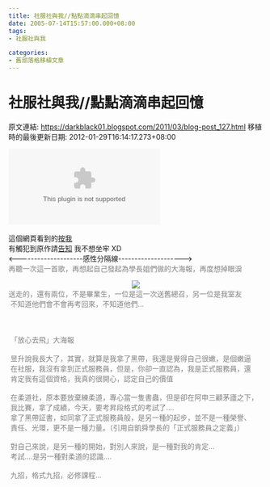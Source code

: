 ```yaml
---
title: 社服社與我//點點滴滴串起回憶
date: 2005-07-14T15:57:00.000+08:00
tags: 
- 社服社與我

categories:
- 舊部落格移植文章
---
```


# 社服社與我//點點滴滴串起回憶

原文連結: https://darkblack01.blogspot.com/2011/03/blog-post_127.html
移植時的最後更新日期: 2012-01-29T16:14:17.273+08:00

<embed allowscriptaccess="never" autostart="false" src="http://mms.blog.xuite.net/56/0c/12067215/blog_13366/dv/3403802/3403802.mp3" title="Windows Media Player" type="video/x-ms-wmv"></embed><br /><br />這個網頁看到的<a href="http://blog.xuite.net/allpass97/share/3403802#721546" target="new">按我</a><br />有觸犯到原作請<a href="mailto:dwatow@hotmail.com">告知</a> 我不想坐牢 XD<br />&lt;--------------------感性分隔線--------------------&gt;<br /><span class="Apple-style-span" style="color: grey;">再聽一次這一首歌，再想起自己發起為學長姐們做的大海報，再度想掉眼淚</span><br /><div class="separator" style="clear: both; text-align: center;"><a href="http://3.bp.blogspot.com/-m9nWeH_qY0E/Tmt-as-zjKI/AAAAAAAAAZU/SG-KMcOphqA/s1600/1124076320-%25E9%2580%2581%25E8%2588%258A%25E5%25A4%25A7%25E6%25B5%25B7%25E5%25A0%25B1.jpg" imageanchor="1" style="margin-left: 1em; margin-right: 1em;"><img border="0" src="http://3.bp.blogspot.com/-m9nWeH_qY0E/Tmt-as-zjKI/AAAAAAAAAZU/SG-KMcOphqA/s1600/1124076320-%25E9%2580%2581%25E8%2588%258A%25E5%25A4%25A7%25E6%25B5%25B7%25E5%25A0%25B1.jpg" /></a></div><span style="color: grey;">送走的，還有兩位，不是畢業生，一位是這一次送舊總召，另一位是我室友<br />&nbsp;不知道他們會不會再考回來，不知道他們...<br /></span><br /><a name='more'></a><span style="color: grey;"><br /><br />&nbsp;「放心去飛」大海報<br /><br />&nbsp;昱升說我長大了，其實，就算是我拿了黑帶，我還是覺得自己很嫩，是個嫩逼<br />&nbsp;在社服，我沒有拿到正式服務員，但是，你卻一直認為，我是正式服務員，還<br />&nbsp;肯定我有這個資格，我真的很開心，認定自己的價值<br /><br />&nbsp;在柔道社，原本要放棄練柔道，專心當一隻書蟲，但是卻在阿申三顧茅廬之下，<br />&nbsp;我比賽，拿了成績，今天，要考昇段格式的考試了....<br />&nbsp;拿了黑帶証書，如同拿了正式服務員般，是另一種的起步，並不是一種榮譽、<br />&nbsp;責任、光環，更不是一種力量。（引用自凱舜學長的「正式服務員之定義」）<br /><br />&nbsp;對自己來說，是另一種的開始，對別人來說，是一種對我的肯定...<br />&nbsp;考試....是另一種對柔道的認識....<br /><br />&nbsp;九招，格式九招，必修課程...<br /></span>
